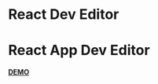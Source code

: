 <!DOCTYPE html>
<html>
<head>
	<h1>React Dev Editor</h1>
</head>
<body>
	<h1>React App Dev Editor</h1>
	<a href="https://vasileclaudiu.github.io/reactdeveditor/"><strong>DEMO</strong></a>
</body>
</html>
